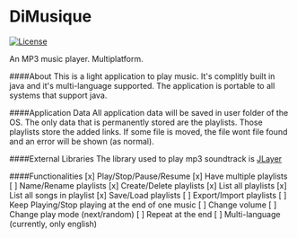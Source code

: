 # DiMusique
[![License][license-svg]][license-url]

An MP3 music player. Multiplatform.

####About
This is a light application to play music. It's complitly built in java and it's multi-language supported. The application is portable to all systems that support java.

####Application Data
All application data will be saved in user folder of the OS. The only data that is permanently stored are the playlists. Those playlists store the added links. If some file is moved, the file wont file found and an error will be shown (as normal).

####External Libraries
The library used to play mp3 soundtrack is [JLayer][jlayer]

####Functionalities
[x] Play/Stop/Pause/Resume
[x] Have multiple playlists
[ ] Name/Rename playlists
[x] Create/Delete playlists
[x] List all playlists
[x] List all songs in playlist
[x] Save/Load playlists
[ ] Export/Import playlists
[ ] Keep Playing/Stop playing at the end of one music
[ ] Change volume
[ ] Change play mode (next/random)
[ ] Repeat at the end
[ ] Multi-language (currently, only english)


[license-svg]: https://img.shields.io/badge/license-GNU%20v.3-blue.svg
[license-url]: https://github.com/obernardovieira/DiMusique
[jlayer]: http://www.javazoom.net/javalayer/archives.html
